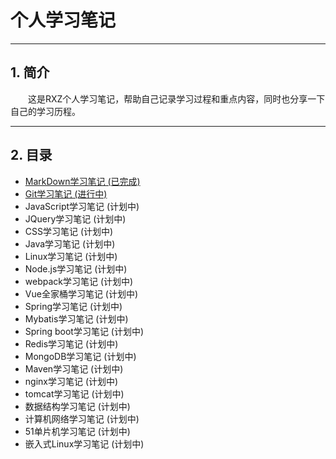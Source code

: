 # 个人学习笔记
---
## 1. 简介

&emsp;&emsp;这是RXZ个人学习笔记，帮助自己记录学习过程和重点内容，同时也分享一下自己的学习历程。

---
## 2. 目录

+ [MarkDown学习笔记 (已完成)](./MarkDown)
+ [Git学习笔记 (进行中)](./Git)
+ JavaScript学习笔记 (计划中)
+ JQuery学习笔记 (计划中)
+ CSS学习笔记 (计划中)
+ Java学习笔记 (计划中)
+ Linux学习笔记 (计划中)
+ Node.js学习笔记 (计划中)
+ webpack学习笔记 (计划中)
+ Vue全家桶学习笔记 (计划中)
+ Spring学习笔记 (计划中)
+ Mybatis学习笔记 (计划中)
+ Spring boot学习笔记 (计划中)
+ Redis学习笔记 (计划中)
+ MongoDB学习笔记 (计划中)
+ Maven学习笔记 (计划中)
+ nginx学习笔记 (计划中)
+ tomcat学习笔记 (计划中)
+ 数据结构学习笔记 (计划中)
+ 计算机网络学习笔记 (计划中)
+ 51单片机学习笔记 (计划中)
+ 嵌入式Linux学习笔记 (计划中)
